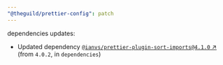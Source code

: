 ```yaml
---
"@theguild/prettier-config": patch
---
```

dependencies updates:
  - Updated dependency [`@ianvs/prettier-plugin-sort-imports@4.1.0` ↗︎](https://www.npmjs.com/package/@ianvs/prettier-plugin-sort-imports/v/4.1.0) (from `4.0.2`, in `dependencies`)
